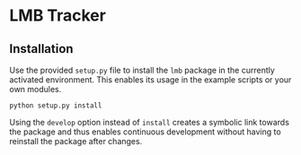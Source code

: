# LMB Tracker

## Installation

Use the provided `setup.py` file to install the `lmb` package in the currently activated environment. This enables its usage in the example scripts or your own modules.

````
python setup.py install
````

Using the `develop` option instead of `install` creates a symbolic link towards the package and thus enables continuous development without having to reinstall the package after changes.

